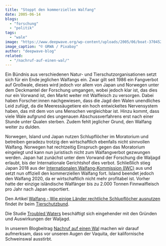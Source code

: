 ```yaml
---
title: "Stoppt den kommerziellen Walfang"
date: 2005-06-14
blogs: 
  - "forschung"
  - "politik"
tags: 
  - "wale"
image: "https://www.deepwave.org/wp-content/uploads/2005/06/boat-3704524_1920.jpg"
image_caption: "© GRWA / Pixabay"
author: "deepwave-blog"
related: 
  - "/nachruf-auf-einen-wal/"
---
```


Ein Bündnis aus verschiedenen Natur- und Tierschutzorganisationen setzt sich für ein Ende jeglichen Walfangs ein. Zwar gilt seit 1986 ein Fangverbot auf Großwale, dieses wird jedoch vor allem von Japan und Norwegen unter dem Deckmantel der Forschung umgangen, wobei jedoch klar ist, das dies nur ein Vorwand ist, den Markt weiter mit Walfleisch zu versorgen. Dabei haben Forscher:innen nachgewiesen, dass die Jagd den Walen unendliches Leid zufügt, da die Meeressäugetiere ein hoch entwickeltes Nervensystem haben, das mit dem von uns Menschen vergleichbar ist. Hinzu kommt, dass viele Wale aufgrund des ungenauen Abschussverfahrens erst nach einer Stunde unter Qualen sterben. Zudem fehlt jeglicher Grund, den Walfang weiter zu dulden.

Norwegen, Island und Japan nutzen Schlupflöcher im Moratorium und betreiben geradezu trotzig den wirtschaftlich ebenfalls nicht sinnvollen Walfang. Norwegen hat rechtzeitig Einspruch gegen das Moratorium eingelegt und kann nun juristisch nicht zum Walfangverbot gezwungen werden. Japan hat zunächst unter dem Vorwand der Forschung die Waljagd erlaubt, bis der Internationale Gerichtshof dies verbot. Schließlich stieg Japan 2018 aus der [Internationalen Walfang-Kommission (IWC)](https://iwc.int/home) aus und setzt nun offiziell den kommerziellen Walfang fort. Island beendet jedoch den Walfang 2020, da er wirtschaftlich nicht mehr profitabel ist. Vorher hatte der einzige isländische Walfänger bis zu 2.000 Tonnen Finnwalfleisch pro Jahr nach Japan exportiert.

Den Artikel [Walfang - Wie einige Länder rechtliche Schlupflöcher ausnutzen](https://www.tierschutzbund.de/information/hintergrund/artenschutz/walfang/) findet ihr beim [Tierschutzbund](https://www.tierschutzbund.de/).

Die Studie [Troubled Waters](https://www.deepwave.org/wp-content/uploads/2005/06/troubledwaters.pdf) beschäftigt sich eingehender mit den Gründen und Auswirkungen der Waljagd.

In unserem Blogbeitrag [Nachruf auf einen Wal](https://www.deepwave.org/nachruf-auf-einen-wal/) machen wir darauf aufmerksam, dass vor unseren Augen der Vaquita, der kalifornische Schweinswal ausstirbt.

